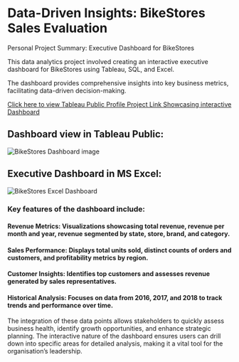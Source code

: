 # Data-Driven Insights: BikeStores Sales Evaluation
Personal Project Summary: Executive Dashboard for BikeStores

This data analytics project involved creating an interactive executive dashboard for BikeStores using Tableau, SQL, and Excel.

The dashboard provides comprehensive insights into key business metrics, facilitating data-driven decision-making.

[Click here to view Tableau Public Profile Project Link Showcasing interactive Dashboard](https://public.tableau.com/views/BikeStoresDashboard_17274453353860/Dashboard1?:language=en-US&:sid=&:redirect=auth&:display_count=n&:origin=viz_share_link)

## Dashboard view in Tableau Public:

![BikeStores Dashboard image](https://github.com/user-attachments/assets/091f03c7-bd8f-4be0-8a96-ab1392ec1e77)

## Executive Dashboard in MS Excel:

![BikeStores Excel Dashboard](https://github.com/user-attachments/assets/157ce0d5-0918-4ba2-9f1a-6efe5f80d05b)


### Key features of the dashboard include:

#### Revenue Metrics: Visualizations showcasing total revenue, revenue per month and year, revenue segmented by state, store, brand, and category.

#### Sales Performance: Displays total units sold, distinct counts of orders and customers, and profitability metrics by region.

#### Customer Insights: Identifies top customers and assesses revenue generated by sales representatives.

#### Historical Analysis: Focuses on data from 2016, 2017, and 2018 to track trends and performance over time.

The integration of these data points allows stakeholders to quickly assess business health, identify growth opportunities, and enhance strategic planning. The interactive nature of the dashboard ensures users can drill down into specific areas for detailed analysis, making it a vital tool for the organisation’s leadership.
